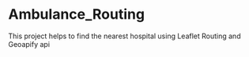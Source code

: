 # Ambulance_Routing
This project helps to find the nearest hospital using Leaflet Routing and Geoapify api
